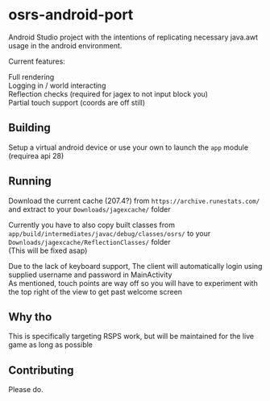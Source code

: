 # osrs-android-port  
Android Studio project with the intentions of replicating necessary java.awt usage in the android environment.  
  
Current features:  
  
Full rendering  
Logging in / world interacting   
Reflection checks (required for jagex to not input block you)  
Partial touch support (coords are off still)  
  
## Building  
  
Setup a virtual android device or use your own to launch the ```app``` module  
(requirea api 28)  
  
## Running  
  
Download the current cache (207.4?) from ```https://archive.runestats.com/``` and extract to your ```Downloads/jagexcache/``` folder  
  
Currently you have to also copy built classes from  
```app/build/intermediates/javac/debug/classes/osrs/``` to your ```Downloads/jagexcache/ReflectionClasses/``` folder  
(This will be fixed asap)  
  
Due to the lack of keyboard support, The client will automatically login using supplied username and password in MainActivity  
As mentioned, touch points are way off so you will have to experiment with the top right of the view to get past welcome screen  
  
## Why tho  
  
This is specifically targeting RSPS work, but will be maintained for the live game as long as possible  
  
## Contributing  
  
Please do.
